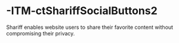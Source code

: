 # -ITM-ctShariffSocialButtons2
Shariff enables website users to share their favorite content without compromising their privacy.
